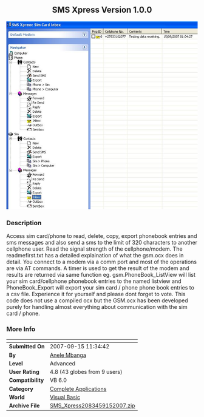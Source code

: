 ﻿<div align="center">

## SMS Xpress Version 1\.0\.0

<img src="PIC20079151429367812.JPG">
</div>

### Description

Access sim card/phone to read, delete, copy, export phonebook entries and sms messages and also send a sms to the limit of 320 characters to another cellphone user. Read the signal strength of the cellphone/modem. The readmefirst.txt has a detailed explaination of what the gsm.ocx does in detail. You connect to a modem via a comm port and most of the operations are via AT commands. A timer is used to get the result of the modem and results are returned via same function eg. gsm.PhoneBook_ListView will list your sim card/cellphone phonebook entries to the named listview and PhoneBook_Export will export your sim card / phone phone book entries to a csv file. Experience it for yourself and please dont forget to vote. This code does not use a compiled ocx but the GSM.ocx has been developed purely for handling almost everything about communication with the sim card / phone.
 
### More Info
 


<span>             |<span>
---                |---
**Submitted On**   |2007-09-15 11:34:42
**By**             |[Anele Mbanga](https://github.com/Planet-Source-Code/PSCIndex/blob/master/ByAuthor/anele-mbanga.md)
**Level**          |Advanced
**User Rating**    |4.8 (43 globes from 9 users)
**Compatibility**  |VB 6\.0
**Category**       |[Complete Applications](https://github.com/Planet-Source-Code/PSCIndex/blob/master/ByCategory/complete-applications__1-27.md)
**World**          |[Visual Basic](https://github.com/Planet-Source-Code/PSCIndex/blob/master/ByWorld/visual-basic.md)
**Archive File**   |[SMS\_Xpress2083459152007\.zip](https://github.com/Planet-Source-Code/anele-mbanga-sms-xpress-version-1-0-0__1-69333/archive/master.zip)








